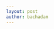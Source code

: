 ```yaml
---
layout: post
author: bachadam
---
```


<script src="{{ base.url | prepend: site.url }}/assets/js/Tone.js"></script>
<script src="https://unpkg.com/unmute" data-add-button="true"></script>

<script src="{{ base.url | prepend: site.url }}/assets/js/scalesJS/musicalScales.js"></script>
<script src="{{ base.url | prepend: site.url }}/assets/js/20181230_additiveSines01.js"></script>
